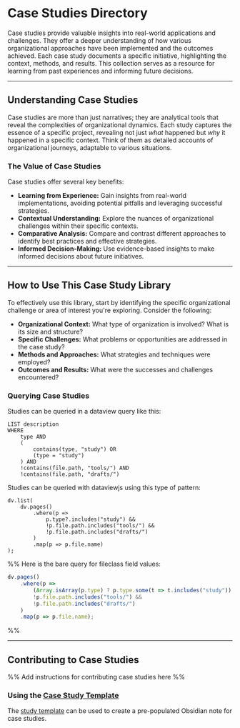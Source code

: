 # Case Studies Directory

Case studies provide valuable insights into real-world applications and challenges.  They offer a deeper understanding of how various organizational approaches have been implemented and the outcomes achieved.  Each case study documents a specific initiative, highlighting the context, methods, and results.  This collection serves as a resource for learning from past experiences and informing future decisions.

---

## Understanding Case Studies

Case studies are more than just narratives; they are analytical tools that reveal the complexities of organizational dynamics. Each study captures the essence of a specific project, revealing not just *what* happened but *why* it happened in a specific context.  Think of them as detailed accounts of organizational journeys, adaptable to various situations.

### The Value of Case Studies

Case studies offer several key benefits:

* **Learning from Experience:**  Gain insights from real-world implementations, avoiding potential pitfalls and leveraging successful strategies.
* **Contextual Understanding:**  Explore the nuances of organizational challenges within their specific contexts.
* **Comparative Analysis:**  Compare and contrast different approaches to identify best practices and effective strategies.
* **Informed Decision-Making:**  Use evidence-based insights to make informed decisions about future initiatives.


---

## How to Use This Case Study Library

To effectively use this library, start by identifying the specific organizational challenge or area of interest you're exploring. Consider the following:

* **Organizational Context:** What type of organization is involved?  What is its size and structure?
* **Specific Challenges:** What problems or opportunities are addressed in the case study?
* **Methods and Approaches:** What strategies and techniques were employed?
* **Outcomes and Results:** What were the successes and challenges encountered?

### Querying Case Studies

Studies can be queried in a dataview query like this:
```
LIST description
WHERE 
    type AND
    (
        contains(type, "study") OR
        (type = "study")
    ) AND
    !contains(file.path, "tools/") AND
    !contains(file.path, "drafts/")
```

Studies can be queried with dataviewjs using this type of pattern:
```
dv.list(
    dv.pages()
        .where(p => 
            p.type?.includes("study") &&
            !p.file.path.includes("tools/") &&
            !p.file.path.includes("drafts/")
        )
        .map(p => p.file.name)
);
```

%% Here is the bare query for fileclass field values:
```javascript
dv.pages()
    .where(p => 
        (Array.isArray(p.type) ? p.type.some(t => t.includes("study")) : p.type?.includes("study")) &&
        !p.file.path.includes("tools/") &&
        !p.file.path.includes("drafts/")
    )
    .map(p => p.file.name);
```
 %%

---

## Contributing to Case Studies

%% Add instructions for contributing case studies here %%

### Using the [Case Study Template](tools/templates/Study%20Template.md) 

The [study template](tools/templates/Study%20Template.md) can be used to create a pre-populated Obsidian note for case studies.